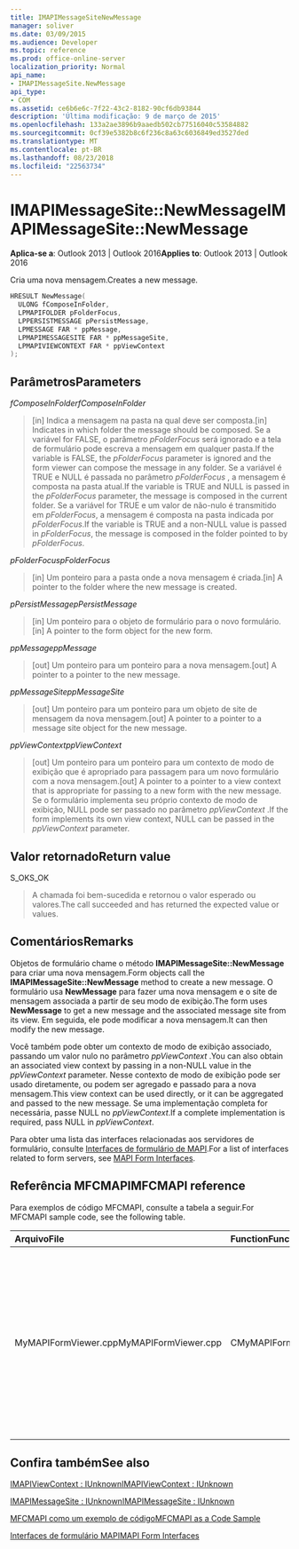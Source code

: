 ```yaml
---
title: IMAPIMessageSiteNewMessage
manager: soliver
ms.date: 03/09/2015
ms.audience: Developer
ms.topic: reference
ms.prod: office-online-server
localization_priority: Normal
api_name:
- IMAPIMessageSite.NewMessage
api_type:
- COM
ms.assetid: ce6b6e6c-7f22-43c2-8182-90cf6db93844
description: 'Última modificação: 9 de março de 2015'
ms.openlocfilehash: 133a2ae3896b9aaedb502cb77516040c53584882
ms.sourcegitcommit: 0cf39e5382b8c6f236c8a63c6036849ed3527ded
ms.translationtype: MT
ms.contentlocale: pt-BR
ms.lasthandoff: 08/23/2018
ms.locfileid: "22563734"
---
```

# <a name="imapimessagesitenewmessage"></a><span data-ttu-id="8dd33-103">IMAPIMessageSite::NewMessage</span><span class="sxs-lookup"><span data-stu-id="8dd33-103">IMAPIMessageSite::NewMessage</span></span>

  
  
<span data-ttu-id="8dd33-104">**Aplica-se a**: Outlook 2013 | Outlook 2016</span><span class="sxs-lookup"><span data-stu-id="8dd33-104">**Applies to**: Outlook 2013 | Outlook 2016</span></span> 
  
<span data-ttu-id="8dd33-105">Cria uma nova mensagem.</span><span class="sxs-lookup"><span data-stu-id="8dd33-105">Creates a new message.</span></span>
  
```cpp
HRESULT NewMessage(
  ULONG fComposeInFolder,
  LPMAPIFOLDER pFolderFocus,
  LPPERSISTMESSAGE pPersistMessage,
  LPMESSAGE FAR * ppMessage,
  LPMAPIMESSAGESITE FAR * ppMessageSite,
  LPMAPIVIEWCONTEXT FAR * ppViewContext
);
```

## <a name="parameters"></a><span data-ttu-id="8dd33-106">Parâmetros</span><span class="sxs-lookup"><span data-stu-id="8dd33-106">Parameters</span></span>

 <span data-ttu-id="8dd33-107">_fComposeInFolder_</span><span class="sxs-lookup"><span data-stu-id="8dd33-107">_fComposeInFolder_</span></span>
  
> <span data-ttu-id="8dd33-108">[in] Indica a mensagem na pasta na qual deve ser composta.</span><span class="sxs-lookup"><span data-stu-id="8dd33-108">[in] Indicates in which folder the message should be composed.</span></span> <span data-ttu-id="8dd33-109">Se a variável for FALSE, o parâmetro _pFolderFocus_ será ignorado e a tela de formulário pode escreva a mensagem em qualquer pasta.</span><span class="sxs-lookup"><span data-stu-id="8dd33-109">If the variable is FALSE, the  _pFolderFocus_ parameter is ignored and the form viewer can compose the message in any folder.</span></span> <span data-ttu-id="8dd33-110">Se a variável é TRUE e NULL é passada no parâmetro _pFolderFocus_ , a mensagem é composta na pasta atual.</span><span class="sxs-lookup"><span data-stu-id="8dd33-110">If the variable is TRUE and NULL is passed in the  _pFolderFocus_ parameter, the message is composed in the current folder.</span></span> <span data-ttu-id="8dd33-111">Se a variável for TRUE e um valor de não-nulo é transmitido em _pFolderFocus_, a mensagem é composta na pasta indicada por _pFolderFocus_.</span><span class="sxs-lookup"><span data-stu-id="8dd33-111">If the variable is TRUE and a non-NULL value is passed in  _pFolderFocus_, the message is composed in the folder pointed to by  _pFolderFocus_.</span></span>
    
 <span data-ttu-id="8dd33-112">_pFolderFocus_</span><span class="sxs-lookup"><span data-stu-id="8dd33-112">_pFolderFocus_</span></span>
  
> <span data-ttu-id="8dd33-113">[in] Um ponteiro para a pasta onde a nova mensagem é criada.</span><span class="sxs-lookup"><span data-stu-id="8dd33-113">[in] A pointer to the folder where the new message is created.</span></span>
    
 <span data-ttu-id="8dd33-114">_pPersistMessage_</span><span class="sxs-lookup"><span data-stu-id="8dd33-114">_pPersistMessage_</span></span>
  
> <span data-ttu-id="8dd33-115">[in] Um ponteiro para o objeto de formulário para o novo formulário.</span><span class="sxs-lookup"><span data-stu-id="8dd33-115">[in] A pointer to the form object for the new form.</span></span>
    
 <span data-ttu-id="8dd33-116">_ppMessage_</span><span class="sxs-lookup"><span data-stu-id="8dd33-116">_ppMessage_</span></span>
  
> <span data-ttu-id="8dd33-117">[out] Um ponteiro para um ponteiro para a nova mensagem.</span><span class="sxs-lookup"><span data-stu-id="8dd33-117">[out] A pointer to a pointer to the new message.</span></span>
    
 <span data-ttu-id="8dd33-118">_ppMessageSite_</span><span class="sxs-lookup"><span data-stu-id="8dd33-118">_ppMessageSite_</span></span>
  
> <span data-ttu-id="8dd33-119">[out] Um ponteiro para um ponteiro para um objeto de site de mensagem da nova mensagem.</span><span class="sxs-lookup"><span data-stu-id="8dd33-119">[out] A pointer to a pointer to a message site object for the new message.</span></span>
    
 <span data-ttu-id="8dd33-120">_ppViewContext_</span><span class="sxs-lookup"><span data-stu-id="8dd33-120">_ppViewContext_</span></span>
  
> <span data-ttu-id="8dd33-121">[out] Um ponteiro para um ponteiro para um contexto de modo de exibição que é apropriado para passagem para um novo formulário com a nova mensagem.</span><span class="sxs-lookup"><span data-stu-id="8dd33-121">[out] A pointer to a pointer to a view context that is appropriate for passing to a new form with the new message.</span></span> <span data-ttu-id="8dd33-122">Se o formulário implementa seu próprio contexto de modo de exibição, NULL pode ser passado no parâmetro _ppViewContext_ .</span><span class="sxs-lookup"><span data-stu-id="8dd33-122">If the form implements its own view context, NULL can be passed in the  _ppViewContext_ parameter.</span></span> 
    
## <a name="return-value"></a><span data-ttu-id="8dd33-123">Valor retornado</span><span class="sxs-lookup"><span data-stu-id="8dd33-123">Return value</span></span>

<span data-ttu-id="8dd33-124">S_OK</span><span class="sxs-lookup"><span data-stu-id="8dd33-124">S_OK</span></span> 
  
> <span data-ttu-id="8dd33-125">A chamada foi bem-sucedida e retornou o valor esperado ou valores.</span><span class="sxs-lookup"><span data-stu-id="8dd33-125">The call succeeded and has returned the expected value or values.</span></span>
    
## <a name="remarks"></a><span data-ttu-id="8dd33-126">Comentários</span><span class="sxs-lookup"><span data-stu-id="8dd33-126">Remarks</span></span>

<span data-ttu-id="8dd33-127">Objetos de formulário chame o método **IMAPIMessageSite::NewMessage** para criar uma nova mensagem.</span><span class="sxs-lookup"><span data-stu-id="8dd33-127">Form objects call the **IMAPIMessageSite::NewMessage** method to create a new message.</span></span> <span data-ttu-id="8dd33-128">O formulário usa **NewMessage** para fazer uma nova mensagem e o site de mensagem associada a partir de seu modo de exibição.</span><span class="sxs-lookup"><span data-stu-id="8dd33-128">The form uses **NewMessage** to get a new message and the associated message site from its view.</span></span> <span data-ttu-id="8dd33-129">Em seguida, ele pode modificar a nova mensagem.</span><span class="sxs-lookup"><span data-stu-id="8dd33-129">It can then modify the new message.</span></span> 
  
<span data-ttu-id="8dd33-130">Você também pode obter um contexto de modo de exibição associado, passando um valor nulo no parâmetro _ppViewContext_ .</span><span class="sxs-lookup"><span data-stu-id="8dd33-130">You can also obtain an associated view context by passing in a non-NULL value in the  _ppViewContext_ parameter.</span></span> <span data-ttu-id="8dd33-131">Nesse contexto de modo de exibição pode ser usado diretamente, ou podem ser agregado e passado para a nova mensagem.</span><span class="sxs-lookup"><span data-stu-id="8dd33-131">This view context can be used directly, or it can be aggregated and passed to the new message.</span></span> <span data-ttu-id="8dd33-132">Se uma implementação completa for necessária, passe NULL no _ppViewContext_.</span><span class="sxs-lookup"><span data-stu-id="8dd33-132">If a complete implementation is required, pass NULL in  _ppViewContext_.</span></span>
  
<span data-ttu-id="8dd33-133">Para obter uma lista das interfaces relacionadas aos servidores de formulário, consulte [Interfaces de formulário de MAPI](mapi-form-interfaces.md).</span><span class="sxs-lookup"><span data-stu-id="8dd33-133">For a list of interfaces related to form servers, see [MAPI Form Interfaces](mapi-form-interfaces.md).</span></span>
  
## <a name="mfcmapi-reference"></a><span data-ttu-id="8dd33-134">Referência MFCMAPI</span><span class="sxs-lookup"><span data-stu-id="8dd33-134">MFCMAPI reference</span></span>

<span data-ttu-id="8dd33-135">Para exemplos de código MFCMAPI, consulte a tabela a seguir.</span><span class="sxs-lookup"><span data-stu-id="8dd33-135">For MFCMAPI sample code, see the following table.</span></span>
  
|<span data-ttu-id="8dd33-136">**Arquivo**</span><span class="sxs-lookup"><span data-stu-id="8dd33-136">**File**</span></span>|<span data-ttu-id="8dd33-137">**Function**</span><span class="sxs-lookup"><span data-stu-id="8dd33-137">**Function**</span></span>|<span data-ttu-id="8dd33-138">**Comment**</span><span class="sxs-lookup"><span data-stu-id="8dd33-138">**Comment**</span></span>|
|:-----|:-----|:-----|
|<span data-ttu-id="8dd33-139">MyMAPIFormViewer.cpp</span><span class="sxs-lookup"><span data-stu-id="8dd33-139">MyMAPIFormViewer.cpp</span></span>  <br/> |<span data-ttu-id="8dd33-140">CMyMAPIFormViewer::NewMessage</span><span class="sxs-lookup"><span data-stu-id="8dd33-140">CMyMAPIFormViewer::NewMessage</span></span>  <br/> |<span data-ttu-id="8dd33-141">MFCMAPI usa o método **IMAPIMessageSite::NewMessage** para criar uma nova mensagem, instanciar um novo Visualizador de formulário e chamar **SetPersist** para definir a mensagem no Visualizador do formulário.</span><span class="sxs-lookup"><span data-stu-id="8dd33-141">MFCMAPI uses the **IMAPIMessageSite::NewMessage** method to create a new message, instantiate a new form viewer, and call **SetPersist** to set the message on the form viewer.</span></span> <span data-ttu-id="8dd33-142">Finalmente, ela retornará o Visualizador do formulário como o site da mensagem.</span><span class="sxs-lookup"><span data-stu-id="8dd33-142">Finally, it returns the form viewer as the message site.</span></span>  <br/> |
   
## <a name="see-also"></a><span data-ttu-id="8dd33-143">Confira também</span><span class="sxs-lookup"><span data-stu-id="8dd33-143">See also</span></span>



[<span data-ttu-id="8dd33-144">IMAPIViewContext : IUnknown</span><span class="sxs-lookup"><span data-stu-id="8dd33-144">IMAPIViewContext : IUnknown</span></span>](imapiviewcontextiunknown.md)
  
[<span data-ttu-id="8dd33-145">IMAPIMessageSite : IUnknown</span><span class="sxs-lookup"><span data-stu-id="8dd33-145">IMAPIMessageSite : IUnknown</span></span>](imapimessagesiteiunknown.md)


[<span data-ttu-id="8dd33-146">MFCMAPI como um exemplo de código</span><span class="sxs-lookup"><span data-stu-id="8dd33-146">MFCMAPI as a Code Sample</span></span>](mfcmapi-as-a-code-sample.md)
  
[<span data-ttu-id="8dd33-147">Interfaces de formulário MAPI</span><span class="sxs-lookup"><span data-stu-id="8dd33-147">MAPI Form Interfaces</span></span>](mapi-form-interfaces.md)

